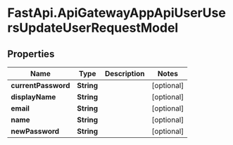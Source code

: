 # FastApi.ApiGatewayAppApiUserUsersUpdateUserRequestModel

## Properties

Name | Type | Description | Notes
------------ | ------------- | ------------- | -------------
**currentPassword** | **String** |  | [optional] 
**displayName** | **String** |  | [optional] 
**email** | **String** |  | [optional] 
**name** | **String** |  | [optional] 
**newPassword** | **String** |  | [optional] 


